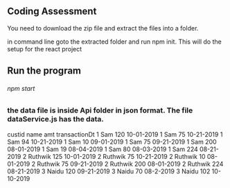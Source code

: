 ## Coding Assessment

You need to download the zip file and extract the files into a folder.

in command line goto the extracted folder and run npm init. This will do the setup for the react project

## Run the program

###### npm start

### the data file is inside Api folder in json format. The file dataService.js has the data.

custid	name	      amt	  transactionDt
1	      Sam	        120	  10-01-2019
1	      Sam	        75	  10-21-2019
1	      Sam	        94	  10-21-2019
1	      Sam	        10	  09-01-2019
1	      Sam	        75	  09-21-2019
1	      Sam	        200	  08-01-2019
1	      Sam	        19	  08-04-2019
1	      Sam	        80	  08-03-2019
1	      Sam	        224	  08-21-2019
2	      Ruthwik	    125	  10-01-2019
2	      Ruthwik	    75	  10-21-2019
2	      Ruthwik	    10	  08-01-2019
2	      Ruthwik	    75	  09-21-2019
2	      Ruthwik	    200	  08-01-2019
2	      Ruthwik	    224	  08-21-2019
3	      Naidu	      120	  09-21-2019
3	      Naidu	      70	  08-2-2019
3	      Naidu	      102	  10-10-2019



